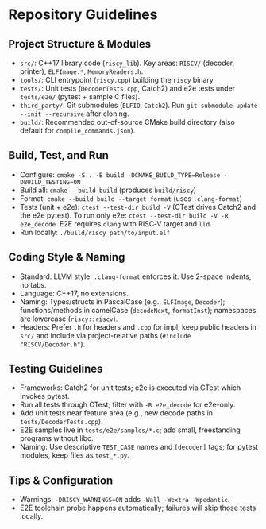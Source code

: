 # Repository Guidelines

## Project Structure & Modules
- `src/`: C++17 library code (`riscy_lib`). Key areas: `RISCV/` (decoder, printer), `ELFImage.*`, `MemoryReaders.h`.
- `tools/`: CLI entrypoint (`riscy.cpp`) building the `riscy` binary.
- `tests/`: Unit tests (`DecoderTests.cpp`, Catch2) and e2e tests under `tests/e2e/` (pytest + sample C files).
- `third_party/`: Git submodules (`ELFIO`, `Catch2`). Run `git submodule update --init --recursive` after cloning.
- `build/`: Recommended out-of-source CMake build directory (also default for `compile_commands.json`).

## Build, Test, and Run
- Configure: `cmake -S . -B build -DCMAKE_BUILD_TYPE=Release -DBUILD_TESTING=ON`
- Build all: `cmake --build build` (produces `build/riscy`)
- Format: `cmake --build build --target format` (uses `.clang-format`)
- Tests (unit + e2e): `ctest --test-dir build -V` (CTest drives Catch2 and the e2e pytest). To run only e2e: `ctest --test-dir build -V -R e2e_decode`. E2E requires `clang` with RISC‑V target and `lld`.
- Run locally: `./build/riscy path/to/input.elf`

## Coding Style & Naming
- Standard: LLVM style; `.clang-format` enforces it. Use 2-space indents, no tabs.
- Language: C++17, no extensions.
- Naming: Types/structs in PascalCase (e.g., `ELFImage`, `Decoder`); functions/methods in camelCase (`decodeNext`, `formatInst`); namespaces are lowercase (`riscy::riscv`).
- Headers: Prefer `.h` for headers and `.cpp` for impl; keep public headers in `src/` and include via project-relative paths (`#include "RISCV/Decoder.h"`).

## Testing Guidelines
- Frameworks: Catch2 for unit tests; e2e is executed via CTest which invokes pytest.
- Run all tests through CTest; filter with `-R e2e_decode` for e2e-only.
- Add unit tests near feature area (e.g., new decode paths in `tests/DecoderTests.cpp`).
- E2E samples live in `tests/e2e/samples/*.c`; add small, freestanding programs without libc.
- Naming: Use descriptive `TEST_CASE` names and `[decoder]` tags; for pytest modules, keep files as `test_*.py`.

## Tips & Configuration
- Warnings: `-DRISCY_WARNINGS=ON` adds `-Wall -Wextra -Wpedantic`.
- E2E toolchain probe happens automatically; failures will skip those tests locally.

